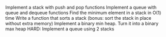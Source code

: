 Implement a stack with push and pop functions
Implement a queue with queue and dequeue functions
Find the minimum element in a stack in O(1) time
Write a function that sorts a stack (bonus: sort the stack in place without extra memory)
Implement a binary min heap. Turn it into a binary max heap
HARD: Implement a queue using 2 stacks
